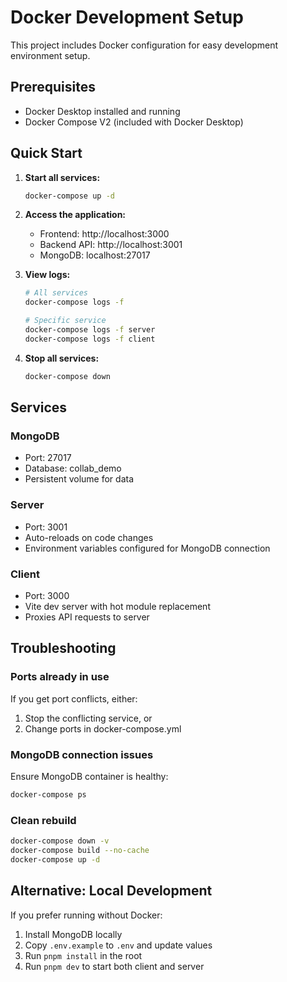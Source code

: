 # Docker Development Setup

This project includes Docker configuration for easy development environment setup.

## Prerequisites

- Docker Desktop installed and running
- Docker Compose V2 (included with Docker Desktop)

## Quick Start

1. **Start all services:**
   ```bash
   docker-compose up -d
   ```

2. **Access the application:**
   - Frontend: http://localhost:3000
   - Backend API: http://localhost:3001
   - MongoDB: localhost:27017

3. **View logs:**
   ```bash
   # All services
   docker-compose logs -f
   
   # Specific service
   docker-compose logs -f server
   docker-compose logs -f client
   ```

4. **Stop all services:**
   ```bash
   docker-compose down
   ```

## Services

### MongoDB
- Port: 27017
- Database: collab_demo
- Persistent volume for data

### Server
- Port: 3001
- Auto-reloads on code changes
- Environment variables configured for MongoDB connection

### Client
- Port: 3000
- Vite dev server with hot module replacement
- Proxies API requests to server

## Troubleshooting

### Ports already in use
If you get port conflicts, either:
1. Stop the conflicting service, or
2. Change ports in docker-compose.yml

### MongoDB connection issues
Ensure MongoDB container is healthy:
```bash
docker-compose ps
```

### Clean rebuild
```bash
docker-compose down -v
docker-compose build --no-cache
docker-compose up -d
```

## Alternative: Local Development

If you prefer running without Docker:

1. Install MongoDB locally
2. Copy `.env.example` to `.env` and update values
3. Run `pnpm install` in the root
4. Run `pnpm dev` to start both client and server
